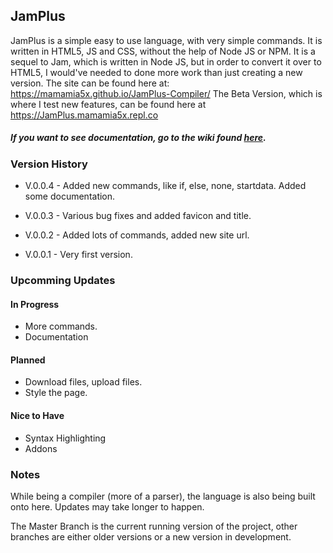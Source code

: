 ## **JamPlus**
JamPlus is a simple easy to use language, with very simple commands. It is written in HTML5, JS and CSS, without the help of Node JS or NPM. It is a sequel to Jam, which is written in Node JS, but in order to convert it over to HTML5, I would've needed to done more work than just creating a new version. The site can be found here at: 
https://mamamia5x.github.io/JamPlus-Compiler/
The Beta Version, which is where I test new features, can be found here at https://JamPlus.mamamia5x.repl.co


##### *If you want to see documentation, go to the wiki found [here](https://github.com/mamamia5x/JamPlus-Compiler/wiki).*

### Version History

* V.0.0.4 - Added new commands, like if, else, none, startdata. Added some documentation.

* V.0.0.3 - Various bug fixes and added favicon and title.

* V.0.0.2 - Added lots of commands, added new site url.

* V.0.0.1 - Very first version.

### Upcomming Updates
#### In Progress
  * More commands.
  * Documentation
#### Planned
  * Download files, upload files.
  * Style the page.
#### Nice to Have
  * Syntax Highlighting
  * Addons

### Notes
While being a compiler (more of a parser), the language is also being built onto here. Updates may take longer to happen.

The Master Branch is the current running version of the project, other branches are either older versions or a new version in development.
